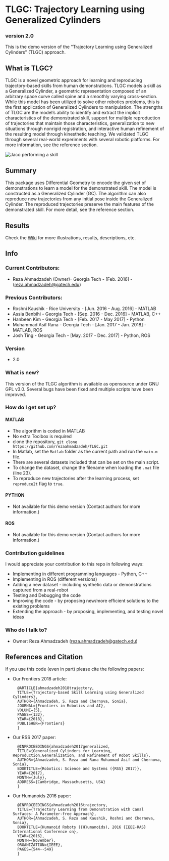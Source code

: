 # TLGC: Trajectory Learning using Generalized Cylinders #
### version 2.0 ###

This is the demo version of the "Trajectory Learning using Generalized Cylinders" (TLGC) approach. 

## What is TLGC? ##

TLGC is a novel geometric approach for learning and reproducing trajectory-based skills from human demonstrations. TLGC models a skill as a Generalized Cylinder, a geometric representation composed of an arbitrary space curve called spine and a smoothly varying cross-section. While this model has been utilized to solve other robotics problems, this is the first application of Generalized Cylinders to manipulation. The strengths of TLGC are the model’s ability to identify and extract the implicit characteristics of the demonstrated skill, support for multiple reproduction of trajectories that maintain those characteristics, generalization to new situations through nonrigid registration, and interactive human refinement of the resulting model through kinesthetic teaching. We validated TLGC through several real-world experiments with several robotic platforms. For more information, see the reference section.

![Jaco performing a skill](http://www.ahmadzadeh.info/_/rsrc/1481221808081/research/jaco6.jpg?height=345&width=400)

<!-- https://github.com/gt-rail-internal/GeneralizedCylinder/blob/master/jaco6.jpg?raw=true "Jaco2" -->


## Summary ##

This package uses Differential Geometry to encode the given set of demonstrations to learn a model for the demonstrated skill. The model is constructed as a Generalized Cylinder (GC). The algorithm can also reproduce new trajectories from any initial pose inside the Generalized Cylinder. The reproduced trajectories preserve the main features of the demonstrated skill. For more detail, see the reference section.


## Results ##

Check the [Wiki](https://github.com/rezaahmadzadeh/TLGC/wiki) for more illustrations, results, descriptions, etc.


## Info ##

### Current Contributors: ###
*  Reza Ahmadzadeh (Owner)- Georgia Tech - [Feb. 2016] - (reza.ahmadzadeh@gatech.edu) 

### Previous Contributors: ###
*  Roshni Kaushik - Rice University - [Jun. 2016 - Aug. 2016] - MATLAB
*  Assia Benbihi - Georgia Tech - [Sep. 2016 - Dec. 2016] - MATLAB, C++
*  Hanbeen Kim - Georgia Tech - [Feb. 2017 - May 2017] - Python
*  Muhammad Asif Rana - Georgia Tech - [Jan. 2017 - Jan. 2018] - MATLAB, ROS
*  Josh Ting - Georgia Tech - [May. 2017 - Dec. 2017] - Python, ROS


### Version ###
*  2.0

### What is new? ###
This version of the TLGC algorithm is available as opensource under GNU GPL v3.0.
Several bugs have been fixed and multiple scripts have been improved.

### How do I get set up? ###

#### MATLAB ####
* The algorithm is coded in MATLAB
* No extra Toolbox is required
* clone the repository, `git clone https://github.com/rezaahmadzadeh/TLGC.git`
* In Matlab, set the `Matlab` folder as the current path and run the `main.m` file.
* There are several datasets included that can be set on the main script.
* To change the dataset, change the filename when loading the `.mat` file (line 23).
* To reproduce new trajectories after the learning process, set `reproduceIt` flag to `true`.

#### PYTHON ####
* Not available for this demo version (Contact authors for more information.)

#### ROS ####
* Not available for this demo version (Contact authors for more information.)

### Contribution guidelines ###

I would appreciate your contribution to this repo in following ways:

* Implementing in different programming languages - Python, C++
* Implementing in ROS (different versions)
* Adding a new dataset - including synthetic data or demonstrations captured from a real-robot
* Testing and Debugging the code
* Improving the code - by proposing new/more efficient solutions to the existing problems
* Extending the approach - by proposing, implementing, and testing novel ideas 

### Who do I talk to? ###

* Owner: Reza Ahmadzadeh (reza.ahmadzadeh@gatech.edu)



## References and Citation ##
If you use this code (even in part) please cite the following papers:

* Our Frontiers 2018 article:


		@ARTICLE{ahmadzadeh2018trajectory,
		TITLE={Trajectory-based Skill Learning using Generalized Cylinders},
		AUTHOR={Ahmadzadeh, S. Reza and Chernova, Sonia},
		JOURNAL={Frontiers in Robotics and AI},
		VOLUME={5},
		PAGES={132},
		YEAR={2018},
		PUBLISHER={Frontiers}
		}		
        
        

* Our RSS 2017 paper:



		@INPROCEEDINGS{ahmadzadeh2017generalized,
		TITLE={Generalized Cylinders for Learning, Reproduction,Generalization, and Refinement of Robot Skills},
		AUTHOR={Ahmadzadeh, S. Reza and Rana Muhammad Asif and Chernova, Sonia},
		BOOKTITLE={Robotics: Science and Systems ({RSS} 2017)},
		YEAR={2017},
		MONTH={July},
		ADDRESS={Cambridge, Massachusetts, USA}
		}
        
        
* Our Humanoids 2016 paper:



		@INPROCEEDINGS{ahmadzadeh2016trajectory,
		TITLE={Trajectory Learning from Demonstration with Canal Surfaces: A Parameter-free Approach},
		AUTHOR={Ahmadzadeh, S. Reza and Kaushik, Roshni and Chernova, Sonia},
		BOOKTITLE={Humanoid Robots ({H}umanoids), 2016 {IEEE-RAS} International Conference on},
		YEAR={2016},
		MONTH={November},
		ORGANIZATION={IEEE},
		PAGES={544--549}
		}




